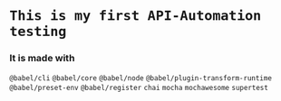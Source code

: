 # `This is my first API-Automation testing`

### It is made with

`@babel/cli`
`@babel/core`
`@babel/node`
`@babel/plugin-transform-runtime`
`@babel/preset-env`
`@babel/register`
`chai`
`mocha`
`mochawesome`
`supertest`
